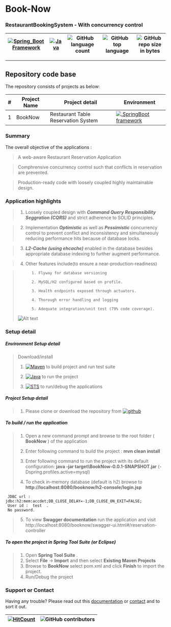 




# Book-Now 
### RestaurantBookingSystem - With concurrency control

[![Spring_Boot Framework](https://img.shields.io/badge/Springboot-2.3.3.RELEASE_Framework-blue.svg?style=plastic)](https://start.spring.io/) |[![Java](https://img.shields.io/badge/Java-1.8-blue.svg?style=plastic)](https://www.oracle.com/java/technologies/javase-jdk8-downloads.html) | ![GitHub language count](https://img.shields.io/github/languages/count/BinayTripathi/ServiceVictoria-ChildrenInQueue.svg) | ![GitHub top language](https://img.shields.io/github/languages/top/BinayTripathi/ServiceVictoria-ChildrenInQueue.svg) |![GitHub repo size in bytes](https://img.shields.io/github/repo-size/BinayTripathi/ServiceVictoria-ChildrenInQueue.svg) 
| --- | ---          | ---        | ---      | ---        | 

---------------------------------------

## Repository code base
 
The repository consists of projects as below:


| # |Project Name | Project detail| Environment |
| ---| ---  | ---            | --- |
| 1 | BookNow| Restaurant Table Reservation System   | [![.SpringBoot framework](https://img.shields.io/badge/Springboot-2.2.6.RELEASE_Framework-blue.svg?style=plastic)](https://start.spring.io/)|

### Summary

The overall objective of the applications :

>   A web-aware Restaurant Reservation Application 

>   Comphrensive concurrency control such that conflicts in reservation are prevented.

>   Production-ready code with loosely coupled highly maintainable design.




### Application highlights


> 1.    Loosely coupled design with ***Command Query Responsibility Seggration (CQRS)*** and strict adherence to SOLID principles.

> 2.   Implementation ***Optimistic*** as well as ***Pessimistic*** concurrency control to prevent conflict and inconsistency and simultaneouly reducing performance hits because of database locks.

> 3.  ***L2-Cache (using ehcache)*** enabled in the database besides appropriate database indexing to further augment performance.

> 4.  Other features include(to ensure a near-production-readiness)

>			1. Flyway for database versioning
>	
>			2. MySQL/H2 configured based on profile.
>	
>			3. Health endpoints exposed through actuators.
>	
>			4. Thorough error handling and logging
>	
>			5. Adequate integration/unit test (79% code coverage).
>
> ![Alt text](img/Jacoco_CodeCoverage.JPG?raw=true "Code Coverage")


### Setup detail

##### Environment Setup detail

> Download/install   	
>	1.	[![Maven](https://img.shields.io/badge/Mavan-3.6.3-blue.svg?style=plastic)](https://maven.apache.org/download.cgi) to build project and run test suite
>   
>   2.  [![Java](https://img.shields.io/badge/Java-1.8_-blue.svg?style=plastic)](https://www.oracle.com/java/technologies/javase-jdk8-downloads.html) to run the project
>   
>	3.  [![STS](https://img.shields.io/badge/Spring_Tool_Suite-STS-blue.svg?style=plastic)](https://spring.io/tools) to run/debug the applications
>	

##### Project Setup detail

>   1. Please clone or download the repository from [![github](https://img.shields.io/badge/github-BookNow-blue.svg?style=plastic)](https://github.com/BinayTripathi/BookNow)
>   
#####  To build / run the application

>   1. Open a new command prompt and browse to the root folder ( **BookNow** ) of the application 
>   
>   2. Enter following command to build the project : **mvn clean install** 
>   
>   3. Enter following command to run the project with its default configuration: **java -jar target\BookNow-0.0.1-SNAPSHOT.jar** (-Dspring.profiles.active=mysql)
>   
>   4. To check in-memory database (default is h2) browse to **http://localhost:8080/booknow/h2-console/login.jsp** 

     JDBC url : jdbc:h2:mem:accdet;DB_CLOSE_DELAY=-1;DB_CLOSE_ON_EXIT=FALSE;  
     User id :  test  . 
     No password.

>   
>   5. To view **Swagger documentation**  run the application and visit http://localhost:8080/booknow/swagger-ui.html#/reservation-controller
>   




##### To open the project in Spring Tool Suite (or Eclipse)
>   1. Open **Spring Tool Suite** .
>   2. Select **File** ->  **Import** and then select **Existing Maven Projects**
>   3. Browse to  **BookNow** select pom.xml and click **Finish** to import the project.
>   4. Run/Debug the project

### Support or Contact

Having any trouble? Please read out this [documentation](https://github.com/BinayTripathi/AccountBrowser/blob/master/README.md) or [contact](mailto:binay.mckv@gmail.com) and to sort it out.


[![HitCount](http://hits.dwyl.com/BinayTripathi/BookNow.svg)](http://hits.dwyl.com/BinayTripathi/BookNow)| ![GitHub contributors](https://img.shields.io/github/contributors/BinayTripathi/AccountBrowser)|
 | --- | --- |



